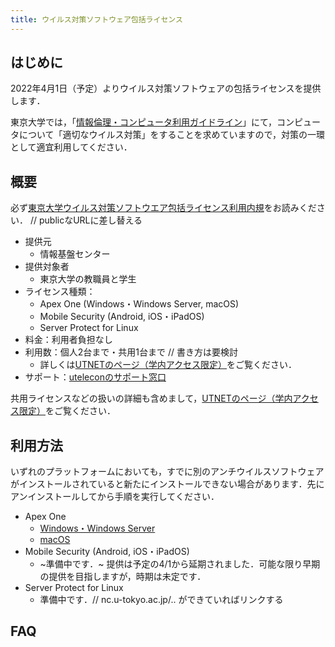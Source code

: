 ```yaml
---
title: ウイルス対策ソフトウェア包括ライセンス
---
```


## はじめに

2022年4月1日（予定）よりウイルス対策ソフトウェアの包括ライセンスを提供します．

東京大学では，「[情報倫理・コンピュータ利用ガイドライン](https://www.u-tokyo.ac.jp/adm/cie/ja/index.html)」にて，コンピュータについて「適切なウイルス対策」をすることを求めていますので，対策の一環として適宜利用してください．

## 概要

必ず[東京大学ウイルス対策ソフトウエア包括ライセンス利用内規](https://www.nc.u-tokyo.ac.jp/internal-only/guide/rule_hokatsu)をお読みください． // publicなURLに差し替える

* 提供元
  * 情報基盤センター
* 提供対象者
  * 東京大学の教職員と学生
* ライセンス種類：
  * Apex One (Windows・Windows Server, macOS)
  * Mobile Security (Android, iOS・iPadOS)
  * Server Protect for Linux
* 料金：利用者負担なし
* 利用数：個人2台まで・共用1台まで // 書き方は要検討
  * 詳しくは[UTNETのページ（学内アクセス限定）](https://nc.u-tokyo.ac.jp/internal-only/antivirus-trend)をご覧ください．
* サポート：[uteleconのサポート窓口](/support/)

共用ライセンスなどの扱いの詳細も含めまして，[UTNETのページ（学内アクセス限定）](https://nc.u-tokyo.ac.jp/internal-only/antivirus-trend)をご覧ください．

## 利用方法

いずれのプラットフォームにおいても，すでに別のアンチウイルスソフトウェアがインストールされていると新たにインストールできない場合があります．先にアンインストールしてから手順を実行してください．

* Apex One
  * [Windows・Windows Server](windows/)
  * [macOS](macos/)
* Mobile Security (Android, iOS・iPadOS)
  * ~準備中です．~ 提供は予定の4/1から延期されました．可能な限り早期の提供を目指しますが，時期は未定です．
* Server Protect for Linux
  * 準備中です．// nc.u-tokyo.ac.jp/.. ができていればリンクする

## FAQ
